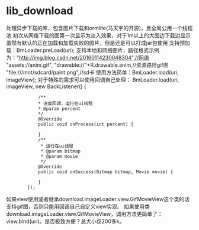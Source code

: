 # lib_download
处理异步下载的库，包含图片下载和ormlite(马天宇的开源)，且全局公用一个线程池
初次从网络下载的图第一次显示为淡入效果，对于1m以上的大图边下载边显示
虽然有默认的正在加载和加载失败的图片，但是还是可以打成jar包使用
支持预加载：BmLoader.preLoad(uri);
支持本地和网络图片，路径格式示例为："http://img.blog.csdn.net/20160114230048304",//网络
    			"assets://anim.gif",
                "drawable://"+R.drawable.anim,//资源路径gif图
                	"file:///mnt/sdcard/paint.png",//sd卡
使用方法简单：BmLoader.load(uri, imageView);
对于特殊的需求可以使用回调自己处理：
        BmLoader.load(uri, imageView, new BackListener() {
        
                /**
	            * 进度回调，运行在ui线程
	            * @param percent
	            */
                @Override
                public void onProcess(int percent) {
                    
                }
                /**
            	 * 运行在ui线程
            	 * @param bitmap
            	 * @param movie
            	 */
                @Override
                public void onSuccess(Bitmap bitmap, Movie movie) {

                }
            });
            
如果view使用或者继承download.imageLoader.view.GifMovieView这个类的话支持gif图，否则只能用回调自己自定义view实现。
如果使用类download.imageLoader.view.GifMovieView，调用方法更简单了：view.bind(uri)。是否极致方便？总大小仅200多k。
